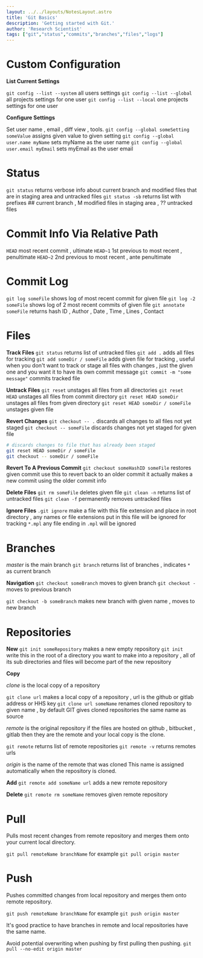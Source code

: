 ```yaml
---
layout: ../../layouts/NotesLayout.astro
title: 'Git Basics'
description: 'Getting started with Git.'
author: 'Research Scientist'
tags: ["git","status","commits","branches","files","logs"]
---
```


# Custom Configuration

**List Current Settings**

`git config --list --system` all users settings
`git config --list --global` all projects settings for one user
`git config --list --local` one projects settings for one user

**Configure Settings**

Set user name , email , diff view , tools.
`git config --global someSetting someValue` assigns given value to given setting
`git config --global user.name myName` sets myName as the user name
`git config --global user.email myEmail` sets myEmail as the user email

# Status

`git status` returns verbose info about current branch and modified files that are in staging area and untracked files
`git status -sb` returns list with prefixes ## current branch , M modified files in staging area , ?? untracked files

# Commit Info Via Relative Path

`HEAD` most recent commit , ultimate
`HEAD~1` 1st previous to most recent , penultimate
`HEAD~2` 2nd previous to most recent , ante penultimate

# Commit Log

`git log someFile` shows log of most recent commit for given file
`git log -2 someFile` shows log of 2 most recent commits of given file
`git annotate someFile` returns hash ID , Author , Date , Time , Lines , Contact

# Files

**Track Files**
`git status` returns list of untracked files
`git add .` adds all files for tracking
`git add someDir / someFile` adds given file for tracking , useful when you don't want to track or stage all files with changes , just the given one and you want it to have its own commit message
`git commit -m "some message"` commits tracked file

**Untrack Files**
`git reset` unstages all files from all directories
`git reset HEAD` unstages all files from commit directory
`git reset HEAD someDir` unstages all files from given directory
`git reset HEAD someDir / someFile` unstages given file

**Revert Changes**
`git checkout -- .` discards all changes to all files not yet staged
`git checkout -- someFile` discards changes not yet staged for given file

```bash
# discards changes to file that has already been staged
git reset HEAD someDir / someFile
git checkout -- someDir / someFile
```

**Revert To A Previous Commit**
`git checkout someHashID someFile` restores given commit
use this to revert back to an older commit
it actually makes a new commit using the older commit info

**Delete Files**
`git rm someFile` deletes given file
`git clean -n` returns list of untracked files
`git clean -f` permanently removes untracked files

**Ignore Files**
`.git ignore` make a file with this file extension and place in root directory , 
any names or file extensions put in this file will be ignored for tracking
`*.mpl` any file ending in `.mpl` will be ignored

# Branches

*master* is the main branch
`git branch` returns list of branches , indicates `*` as current branch

**Navigation**
`git checkout someBranch` moves to given branch
`git checkout -` moves to previous branch

`git checkout -b someBranch` makes new branch with given name , moves to new branch

# Repositories

**New**
`git init someRepository` makes a new empty repository
`git init` write this in the root of a directory you want to make into a repository , all of its sub directories and files will become part of the new repository

**Copy**

*clone* is the local copy of a repository

`git clone url` makes a local copy of a repository , url is the github or gitlab address or HHS key
`git clone url someName` renames cloned repository to given name , by default GIT gives cloned repositories the same name as source

*remote* is the original repository
if the files are hosted on github , bitbucket , gitlab then they are the remote and your local copy is the clone.

`git remote` returns list of remote repositories
`git remote -v` returns remotes urls

*origin* is the name of the remote that was cloned
This name is assigned automatically when the repository is cloned.

**Add**
`git remote add someName url` adds a new remote repository

**Delete**
`git remote rm someName` removes given remote repository

# Pull

Pulls most recent changes from remote repository and merges them onto your current local directory.

`git pull remoteName branchName` for example `git pull origin master`

# Push

Pushes committed changes from local repository and merges them onto remote repository.

`git push remoteName branchName` for example `git push origin master`

It's good practice to have branches in remote and local repositories have the same name.

Avoid potential overwriting when pushing by first pulling then pushing.
`git pull --no-edit origin master`
